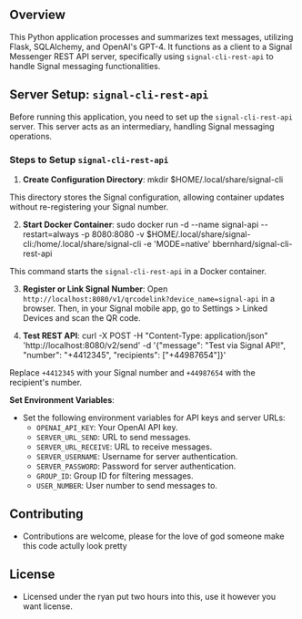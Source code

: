 ## Overview
This Python application processes and summarizes text messages, utilizing Flask, SQLAlchemy, and OpenAI's GPT-4. It functions as a client to a Signal Messenger REST API server, specifically using `signal-cli-rest-api` to handle Signal messaging functionalities.

## Server Setup: `signal-cli-rest-api`
Before running this application, you need to set up the `signal-cli-rest-api` server. This server acts as an intermediary, handling Signal messaging operations.

### Steps to Setup `signal-cli-rest-api`
1. **Create Configuration Directory**:
mkdir $HOME/.local/share/signal-cli

This directory stores the Signal configuration, allowing container updates without re-registering your Signal number.

2. **Start Docker Container**:
sudo docker run -d --name signal-api --restart=always -p 8080:8080
-v $HOME/.local/share/signal-cli:/home/.local/share/signal-cli
-e 'MODE=native' bbernhard/signal-cli-rest-api

This command starts the `signal-cli-rest-api` in a Docker container.

3. **Register or Link Signal Number**:
Open `http://localhost:8080/v1/qrcodelink?device_name=signal-api` in a browser. Then, in your Signal mobile app, go to Settings > Linked Devices and scan the QR code.

4. **Test REST API**:
curl -X POST -H "Content-Type: application/json" 'http://localhost:8080/v2/send'
-d '{"message": "Test via Signal API!", "number": "+4412345", "recipients": ["+44987654"]}'

Replace `+4412345` with your Signal number and `+44987654` with the recipient's number.

**Set Environment Variables**:
   - Set the following environment variables for API keys and server URLs:
     - `OPENAI_API_KEY`: Your OpenAI API key.
     - `SERVER_URL_SEND`: URL to send messages.
     - `SERVER_URL_RECEIVE`: URL to receive messages.
     - `SERVER_USERNAME`: Username for server authentication.
     - `SERVER_PASSWORD`: Password for server authentication.
     - `GROUP_ID`: Group ID for filtering messages.
     - `USER_NUMBER`: User number to send messages to.

## Contributing
- Contributions are welcome, please for the love of god someone make this code actully look pretty

## License
- Licensed under the ryan put two hours into this, use it however you want license.
